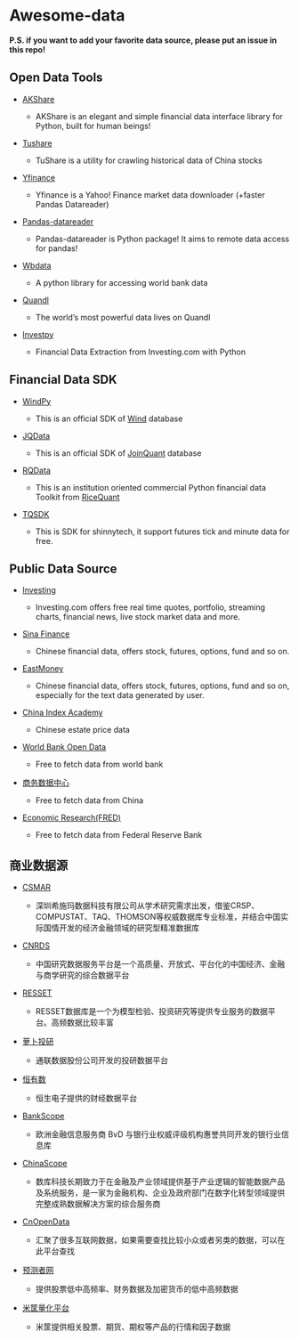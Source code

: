 # Awesome-data

**P.S. if you want to add your favorite data source, please put an issue in this repo!**

## Open Data Tools

- [AKShare](https://github.com/akfamily/akshare)
  - AKShare is an elegant and simple financial data interface library for Python, built for human beings!
  
- [Tushare](https://github.com/waditu/tushare)
  - TuShare is a utility for crawling historical data of China stocks

- [Yfinance](https://github.com/ranaroussi/yfinance)
  - Yfinance is a Yahoo! Finance market data downloader (+faster Pandas Datareader)

- [Pandas-datareader](https://pandas-datareader.readthedocs.io/en/latest/index.html#)
  - Pandas-datareader is Python package! It aims to remote data access for pandas!

- [Wbdata](https://github.com/OliverSherouse/wbdata)
  - A python library for accessing world bank data
  
- [Quandl](https://www.quandl.com)
  - The world’s most powerful data lives on Quandl

- [Investpy](https://github.com/alvarobartt/investpy)
  - Financial Data Extraction from Investing.com with Python

## Financial Data SDK

- [WindPy](https://www.wind.com.cn/download.aspx)
  - This is an official SDK of [Wind](https://www.wind.com.cn/Default.aspx) database

- [JQData](https://github.com/JoinQuant/jqdatasdk)
  - This is an official SDK of [JoinQuant](https://www.joinquant.com/help/api/help?name=JQData) database
  
- [RQData](https://www.ricequant.com/doc/rqdata-institutional)
  - This is an institution oriented commercial Python financial data Toolkit from [RiceQuant](https://www.ricequant.com/welcome/)

- [TQSDK](https://github.com/shinnytech/tqsdk-python)
  - This is SDK for shinnytech, it support futures tick and minute data for free.
 
## Public Data Source

- [Investing](https://cn.investing.com)
  - Investing.com offers free real time quotes, portfolio, streaming charts, financial news, live stock market data and more.
  
- [Sina Finance](https://finance.sina.com.cn)
  - Chinese financial data, offers stock, futures, options, fund and so on.
  
- [EastMoney](http://data.eastmoney.com/center)
  - Chinese financial data, offers stock, futures, options, fund and so on, especially for the text data generated by user.
  
- [China Index Academy](https://industry.fang.com)
  - Chinese estate price data
  
- [World Bank Open Data](https://data.worldbank.org.cn)
  - Free to fetch data from world bank

- [商务数据中心](http://data.mofcom.gov.cn/index.shtml)
  - Free to fetch data from China

- [Economic Research(FRED)](https://fred.stlouisfed.org)
  - Free to fetch data from Federal Reserve Bank

## 商业数据源

- [CSMAR](https://www.gtarsc.com)
  - 深圳希施玛数据科技有限公司从学术研究需求出发，借鉴CRSP、COMPUSTAT、TAQ、THOMSON等权威数据库专业标准，并结合中国实际国情开发的经济金融领域的研究型精准数据库

- [CNRDS](https://www.cnrds.com)
  - 中国研究数据服务平台是一个高质量、开放式、平台化的中国经济、金融与商学研究的综合数据平台

- [RESSET](http://www.resset.cn)
  - RESSET数据库是一个为模型检验、投资研究等提供专业服务的数据平台。高频数据比较丰富

- [萝卜投研](https://robo.datayes.com)
  - 通联数据股份公司开发的投研数据平台

- [恒有数](https://udata.hs.net/home)
  - 恒生电子提供的财经数据平台

- [BankScope](https://www.bvdinfo.com)
  - 欧洲金融信息服务商 BvD 与银行业权威评级机构惠誉共同开发的银行业信息库

- [ChinaScope](https://www.chinascope.com)
  - 数库科技长期致力于在金融及产业领域提供基于产业逻辑的智能数据产品及系统服务，是一家为金融机构、企业及政府部门在数字化转型领域提供完整成熟数据解决方案的综合服务商

- [CnOpenData](https://www.cnopendata.com)
  - 汇聚了很多互联网数据，如果需要查找比较小众或者另类的数据，可以在此平台查找

- [预测者网](https://www.yucezhe.com)
  - 提供股票低中高频率、财务数据及加密货币的低中高频数据

- [米筐量化平台](https://www.ricequant.com/welcome/datahub)
  - 米筐提供相关股票、期货、期权等产品的行情和因子数据
